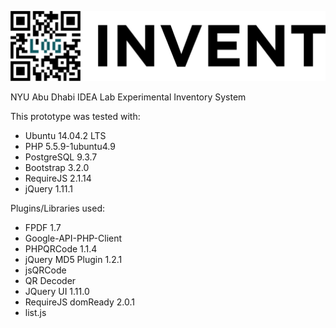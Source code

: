 ![loginvent](img/log_invent.png)

NYU Abu Dhabi IDEA Lab Experimental Inventory System

This prototype was tested with:
* Ubuntu 14.04.2 LTS
* PHP 5.5.9-1ubuntu4.9
* PostgreSQL 9.3.7
* Bootstrap 3.2.0
* RequireJS 2.1.14
* jQuery 1.11.1

Plugins/Libraries used:
* FPDF 1.7
* Google-API-PHP-Client
* PHPQRCode 1.1.4
* jQuery MD5 Plugin 1.2.1
* jsQRCode
* QR Decoder
* JQuery UI 1.11.0
* RequireJS domReady 2.0.1
* list.js
